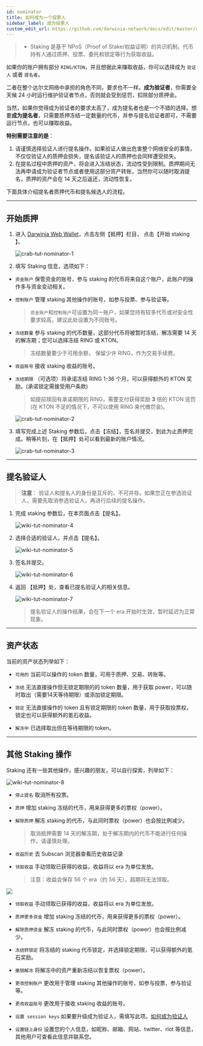 ```yaml
---
id: nominator
title: 如何成为一个投票人
sidebar_label: 成为投票人
custom_edit_url: https://github.com/darwinia-network/docs/edit/master/content/zh-CN/crab-tut-nominator.md
---
```


> - Staking 是基于 NPoS（Proof of Stake/权益证明）的共识机制，代币持有人通过质押、投票、委托和锁定等行为获取收益。


如果你的账户拥有部分 `RING/KTON`，并且想据此来赚取收益，你可以选择成为 `验证人` 或者 `提名者`。

二者在整个达尔文网络中承担的角色不同，要求也不一样。**成为验证者**，你需要全天候 24 小时运行维护验证者节点，否则就会受到惩罚，扣除部分质押金。

当然，如果你觉得成为验证者的要求太高了，成为提名者也是一个不错的选择。想要**成为提名者**，只需要质押冻结一定数量的代币，并参与提名验证者即可，不需要运行节点，也可以赚取收益。

**特别需要注意的是**：

1. 请谨慎选择验证人进行提名操作。如果验证人做出危害整个网络安全的事情，不仅仅验证人的质押会损失，提名该验证人的质押也会同样遭受损失。
2. 在提名过程中质押的资产，将会进入冻结状态，流动性受到限制。质押期间无法再申请成为验证者节点或者使用这部分资产转账，当然你可以随时取消提名，质押的资产会在 14 天之后返还，流动性恢复。

下面具体介绍提名者质押代币和提名候选人的流程。

<hr />

## 开始质押

1. 进入 [Darwinia Web Wallet](https://apps.darwinia.network)，点击左侧【抵押】栏目， 点击【开始 staking 】。
   
   ![crab-tut-nominator-1](assets/crab-tut-nominator-1.png)

2. 填写 Staking 信息，选项如下：

  - `资金账户` 保管资金的账号，参与 staking 的代币将来自这个账户，此账户的操作多与资金变动相关。
  - `控制账户` 管理 staking 其他操作的账号，如参与投票、参与验证等。
  
     > `资金账户`和`控制账户`可设置为同一账户，如果您持有较多代币或对安全性要求较高，建议此处设置为不同账号。  

  - `冻结数量` 参与 staking 的代币数量，这部分代币将被暂时冻结，解冻需要 14 天的解冻期；您可以选择冻结 RING 或 KTON。
     > 冻结数量要少于可用余额， 保留少许 RING，作为交易手续费。
    
  - `收益账号` 接收 staking 收益的账号。
  - `冻结期限` （可选项）将承诺冻结 RING 1-36 个月，可以获得额外的 KTON 奖励。(承诺锁定需接受用户条款)
  
     > 如提前赎回有承诺期限的 RING，需要支付获得奖励 **3** 倍的 KTON 惩罚 (在 KTON 不足的情况下，不可以使用 RING 来代缴罚金)。
	
	![crab-tut-nominator-2](assets/crab-tut-nominator-2.png)

3. 填写完成上述 Staking 参数后，点击【冻结】，签名并提交，到此为止质押完成。稍等片刻，在【抵押】处可以看到最新的账户情况。 
   
   ![crab-tut-nominator-3](assets/crab-tut-nominator-3.png)

<hr />

## 提名验证人

> **注意**： 验证人和提名人的身份是互斥的，不可并存。如果您正在参选验证人，需要先取消参选验证人，再进行后续的提名操作。

1. 完成 staking 参数后，在本页面点击【提名】。
   
   ![wiki-tut-nominator-4](assets/wiki-tut-nominator-4-cn.png)
  
2. 选择合适的验证人，并点击【提名】。
   
   ![wiki-tut-nominator-5](assets/wiki-tut-nominator-5-cn.png)

3. 签名并提交。
   
   ![wiki-tut-nominator-6](assets/wiki-tut-nominator-6-cn.png)

4. 返回 【抵押】处，查看已提名验证人的相关信息。
   
   ![wiki-tut-nominator-7](assets/wiki-tut-nominator-7-cn.png)

     > 提名验证人的操作结果，会在下一个 era 开始时生效，暂时延迟为正常现象。

<hr />

## 资产状态

当前的资产状态列举如下：
- `可用的` 当前可以操作的 token 数量，可用于质押、交易、转账等。
  
- `冻结` 无法直接操作但无锁定期限的的 token 数量，用于获取 power，可以随时取出（需要14天等待期限）或添加锁定期限。
  
- `锁定` 无法直接操作的 token 且有锁定期限的 token 数量，用于获取投票权，锁定也可以获得额外的氪石收益。

- `解冻中` 已选择取出但在等待期限的 token。

<hr />

## 其他 Staking 操作

Staking 还有一些其他操作，感兴趣的朋友，可以自行探索，列举如下：

![wiki-tut-nominator-8](assets/wiki-tut-nominator-8-cn.png)

  - `停止提名` 取消所有投票。

  - `质押`  增加 staking 冻结的代币，用来获得更多的票权（power）。

  - `解除质押` 解冻 staking 的代币，与此同时票权（power）也会按比例减少。
  
     > 取消抵押需要 14 天的解冻期，处于解冻期内的代币不能进行任何操作，请谨慎处理。

  - `收益历史` 去 Subscan 浏览器查看历史收益记录
  
  - `领取收益` 手动领取已获得的收益，收益将以 era 为单位发放。

     > 注意：收益会保存 56 个 era（约 56 天），超期将无法领取。

  ![](assets/wiki-tut-nominator-9-cn.png)

  - `领取收益` 手动领取已获得的收益，收益将以 era 为单位发放。
  
  - `质押更多资金` 增加 staking 冻结的代币，用来获得更多的票权（power）。

  - `解除质押资金` 解冻 staking 的代币，与此同时票权（power）也会按比例减少。

  - `冻结转锁定` 将冻结的 staking 代币锁定，并选择锁定期限，可以获得额外的氪石奖励。

  - `撤销解冻` 将解冻中的资产重新冻结以恢复票权（power）。

  - `更改控制账户` 更改用于管理 staking 其他操作的账号，如参与投票、参与验证等。

  - `更改收益账号` 更改用于接收 staking 收益的账号。

  - `设置 session keys` 如果要升级成为验证人，需填写此项。[如何成为验证人](https://docs.darwinia.network/docs/zh-CN/wiki-tut-validator)

  - `设置链上身份` 设置您的个人信息，如昵称、邮箱、网站、twitter、riot 等信息，其他用户可查看此信息并联系您。
